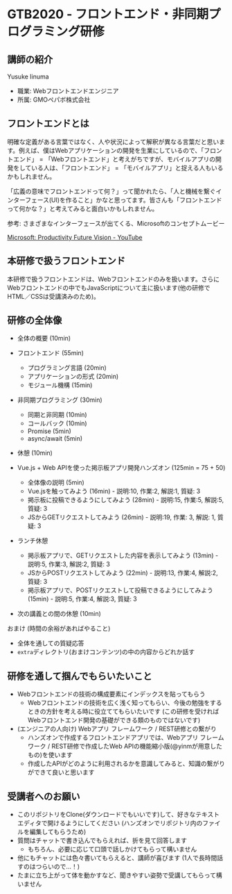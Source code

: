 # GTB2020 - フロントエンド・非同期プログラミング研修

## 講師の紹介
Yusuke Iinuma
- 職業: Webフロントエンドエンジニア 
- 所属: GMOペパボ株式会社

## フロントエンドとは
明確な定義がある言葉ではなく、人や状況によって解釈が異なる言葉だと思います。例えば、僕はWebアプリケーションの開発を生業にしているので、「フロントエンド」 = 「Webフロントエンド」と考えがちですが、モバイルアプリの開発をしている人は、「フロントエンド」 = 「モバイルアプリ」と捉える人もいるかもしれません。

「広義の意味でフロントエンドって何？」って聞かれたら、「人と機械を繋ぐインターフェース(UI)を作ること」かなと思ってます。皆さんも「フロントエンドって何かな？」と考えてみると面白いかもしれません。

参考: さまざまなインターフェースが出てくる、Microsoftのコンセプトムービー

[Microsoft: Productivity Future Vision - YouTube](https://www.youtube.com/watch?v=w-tFdreZB94)

## 本研修で扱うフロントエンド
本研修で扱うフロントエンドは、Webフロントエンドのみを扱います。さらにWebフロントエンドの中でもJavaScriptについて主に扱います(他の研修でHTML／CSSは受講済みのため)。

## 研修の全体像
- 全体の概要 (10min)

- フロントエンド (55min)
  - プログラミング言語 (20min)
  - アプリケーションの形式 (20min)
  - モジュール機構 (15min)

- 非同期プログラミング (30min)
  - 同期と非同期 (10min)
  - コールバック (10min)
  - Promise (5min)
  - async/await (5min)

- 休憩 (10min)

- Vue.js + Web APIを使った掲示板アプリ開発ハンズオン (125min = 75 + 50)
  - 全体像の説明 (5min)
  - Vue.jsを触ってみよう (16min) - 説明:10, 作業:2, 解説:1, 質疑: 3
  - 掲示板に投稿できるようにしてみよう (28min) - 説明:15, 作業:5, 解説:5, 質疑: 3
  - JSからGETリクエストしてみよう (26min) - 説明:19, 作業: 3, 解説: 1, 質疑: 3

- ランチ休憩

  - 掲示板アプリで、GETリクエストした内容を表示してみよう (13min) - 説明:5, 作業:3, 解説:2, 質疑: 3 
  - JSからPOSTリクエストしてみよう (22min) - 説明:13, 作業:4, 解説:2, 質疑: 3
  - 掲示板アプリで、POSTリクエストして投稿できるようにしてみよう (15min) - 説明:5, 作業:4, 解説:3, 質疑: 3

- 次の講義との間の休憩 (10min)

おまけ (時間の余裕があればやること)
- 全体を通しての質疑応答 
- `extra`ディレクトリ(おまけコンテンツ)の中の内容からどれか話す

## 研修を通して掴んでもらいたいこと
- Webフロントエンドの技術の構成要素にインデックスを貼ってもらう
  - Webフロントエンドの技術を広く浅く知ってもらい、今後の勉強をするときの方針を考える時に役立ててもらいたいです (この研修を受ければWebフロントエンド開発の基礎ができる類のものではないです)
- (エンジニアの人向け) Webアプリ フレームワーク / REST研修との繋がり
  - ハンズオンで作成するフロントエンドアプリでは、Webアプリ フレームワーク / REST研修で作成したWeb APIの機能縮小版(@yinmが用意したもの)を使います
  - 作成したAPIがどのように利用されるかを意識してみると、知識の繋がりができて良いと思います

## 受講者へのお願い
- このリポジトリをClone(ダウンロードでもいいです)して、好きなテキストエディタで開けるようにしてください (ハンズオンでリポジトリ内のファイルを編集してもらうため)
- 質問はチャットで書き込んでもらえれば、折を見て回答します
  - もちろん、必要に応じて口頭で話しかけてもらって構いません
- 他にもチャットには色々書いてもらえると、講師が喜びます (1人で長時間話すのはつらいので...！)
- たまに立ち上がって体を動かすなど、聞きやすい姿勢で受講してもらって構いません
